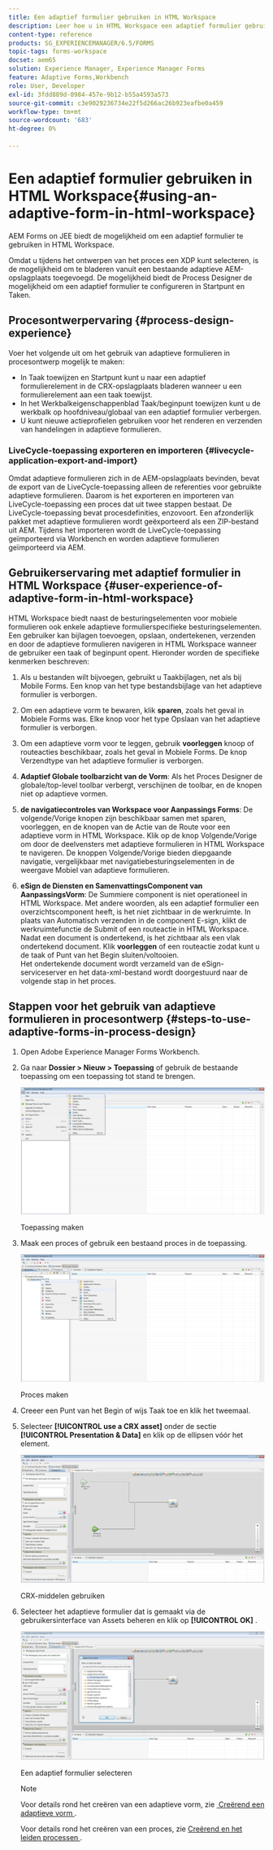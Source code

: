 ```yaml
---
title: Een adaptief formulier gebruiken in HTML Workspace
description: Leer hoe u in HTML Workspace een adaptief formulier gebruikt waarmee veldwerkers het formulier op hun apparaten kunnen openen.
content-type: reference
products: SG_EXPERIENCEMANAGER/6.5/FORMS
topic-tags: forms-workspace
docset: aem65
solution: Experience Manager, Experience Manager Forms
feature: Adaptive Forms,Workbench
role: User, Developer
exl-id: 3fdd889d-0984-457e-9b12-b55a4593a573
source-git-commit: c3e9029236734e22f5d266ac26b923eafbe0a459
workflow-type: tm+mt
source-wordcount: '683'
ht-degree: 0%

---
```


# Een adaptief formulier gebruiken in HTML Workspace{#using-an-adaptive-form-in-html-workspace}

AEM Forms on JEE biedt de mogelijkheid om een adaptief formulier te gebruiken in HTML Workspace.

Omdat u tijdens het ontwerpen van het proces een XDP kunt selecteren, is de mogelijkheid om te bladeren vanuit een bestaande adaptieve AEM-opslagplaats toegevoegd. De mogelijkheid biedt de Process Designer de mogelijkheid om een adaptief formulier te configureren in Startpunt en Taken.

## Procesontwerpervaring {#process-design-experience}

Voer het volgende uit om het gebruik van adaptieve formulieren in procesontwerp mogelijk te maken:

* In Taak toewijzen en Startpunt kunt u naar een adaptief formulierelement in de CRX-opslagplaats bladeren wanneer u een formulierelement aan een taak toewijst.
* In het Werkbalkeigenschappenblad Taak/beginpunt toewijzen kunt u de werkbalk op hoofdniveau/globaal van een adaptief formulier verbergen.
* U kunt nieuwe actieprofielen gebruiken voor het renderen en verzenden van handelingen in adaptieve formulieren.

### LiveCycle-toepassing exporteren en importeren {#livecycle-application-export-and-import}

Omdat adaptieve formulieren zich in de AEM-opslagplaats bevinden, bevat de export van de LiveCycle-toepassing alleen de referenties voor gebruikte adaptieve formulieren. Daarom is het exporteren en importeren van LiveCycle-toepassing een proces dat uit twee stappen bestaat. De LiveCycle-toepassing bevat procesdefinities, enzovoort. Een afzonderlijk pakket met adaptieve formulieren wordt geëxporteerd als een ZIP-bestand uit AEM. Tijdens het importeren wordt de LiveCycle-toepassing geïmporteerd via Workbench en worden adaptieve formulieren geïmporteerd via AEM.

## Gebruikerservaring met adaptief formulier in HTML Workspace {#user-experience-of-adaptive-form-in-html-workspace}

HTML Workspace biedt naast de besturingselementen voor mobiele formulieren ook enkele adaptieve formulierspecifieke besturingselementen. Een gebruiker kan bijlagen toevoegen, opslaan, ondertekenen, verzenden en door de adaptieve formulieren navigeren in HTML Workspace wanneer de gebruiker een taak of beginpunt opent. Hieronder worden de specifieke kenmerken beschreven:

1. Als u bestanden wilt bijvoegen, gebruikt u Taakbijlagen, net als bij Mobile Forms. Een knop van het type bestandsbijlage van het adaptieve formulier is verborgen.

1. Om een adaptieve vorm te bewaren, klik **sparen**, zoals het geval in Mobiele Forms was. Elke knop voor het type Opslaan van het adaptieve formulier is verborgen.

1. Om een adaptieve vorm voor te leggen, gebruik **voorleggen** knoop of routeacties beschikbaar, zoals het geval in Mobiele Forms. De knop Verzendtype van het adaptieve formulier is verborgen.

1. **Adaptief Globale toolbarzicht van de Vorm**: Als het Proces Designer de globale/top-level toolbar verbergt, verschijnen de toolbar, en de knopen niet op adaptieve vormen.

1. **de navigatiecontroles van Workspace voor Aanpassings Forms**: De volgende/Vorige knopen zijn beschikbaar samen met sparen, voorleggen, en de knopen van de Actie van de Route voor een adaptieve vorm in HTML Workspace. Klik op de knop Volgende/Vorige om door de deelvensters met adaptieve formulieren in HTML Workspace te navigeren. De knoppen Volgende/Vorige bieden diepgaande navigatie, vergelijkbaar met navigatiebesturingselementen in de weergave Mobiel van adaptieve formulieren.

1. **eSign de Diensten en SamenvattingsComponent van AanpassingsVorm**: De Summiere component is niet operationeel in HTML Workspace. Met andere woorden, als een adaptief formulier een overzichtscomponent heeft, is het niet zichtbaar in de werkruimte. In plaats van Automatisch verzenden in de component E-sign, klikt de werkruimtefunctie de Submit of een routeactie in HTML Workspace. Nadat een document is ondertekend, is het zichtbaar als een vlak ondertekend document. Klik **voorleggen** of een routeactie zodat kunt u de taak of Punt van het Begin sluiten/voltooien.\
   Het ondertekende document wordt verzameld van de eSign-serviceserver en het data-xml-bestand wordt doorgestuurd naar de volgende stap in het proces.

## Stappen voor het gebruik van adaptieve formulieren in procesontwerp {#steps-to-use-adaptive-forms-in-process-design}

1. Open Adobe Experience Manager Forms Workbench.

1. Ga naar **Dossier > Nieuw > Toepassing** of gebruik de bestaande toepassing om een toepassing tot stand te brengen.

   ![&#x200B; creeer nieuwe toepassing &#x200B;](assets/create_new_appl.png)

   Toepassing maken

1. Maak een proces of gebruik een bestaand proces in de toepassing.

   ![&#x200B; creeer nieuw proces &#x200B;](assets/create_new_process.png)

   Proces maken

1. Creeer een Punt van het Begin of wijs Taak toe en klik het tweemaal.
1. Selecteer **[!UICONTROL use a CRX asset]** onder de sectie **[!UICONTROL Presentation & Data]** en klik op de ellipsen vóór het element.

   ![&#x200B; Gebruik een activa van CRX &#x200B;](assets/use_crx_asset.png)

   CRX-middelen gebruiken

1. Selecteer het adaptieve formulier dat is gemaakt via de gebruikersinterface van Assets beheren en klik op **[!UICONTROL OK]** .

   ![&#x200B; selecteer een adaptieve vorm &#x200B;](assets/selecting_form.png)

   Een adaptief formulier selecteren

   >[!NOTE]
   >
   >Voor details rond het creëren van een adaptieve vorm, zie [&#x200B; Creërend een adaptieve vorm &#x200B;](../../forms/using/creating-adaptive-form.md).
   >
   >
   >Voor details rond het creëren van een proces, zie [&#x200B; Creërend en het leiden processen &#x200B;](https://help.adobe.com/en_US/AEMForms/6.1/WorkbenchHelp/WS92d06802c76abadb-1cc35bda128261a20dd-7ff7.2.html).
